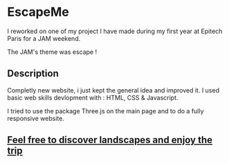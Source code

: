 # EscapeMe

I reworked on one of my project I have made during my first year at Epitech Paris for a JAM weekend.

The JAM's theme was escape ! 

## Description

Completly new website, i just kept the general idea and improved it.
I used basic web skills devlopment with : HTML, CSS & Javascript.

I tried to use the package Three.js on the main page and to do a fully responsive website.


## [Feel free to discover landscapes and enjoy the trip](https://tthuillier.github.io/EscapeMe/)


